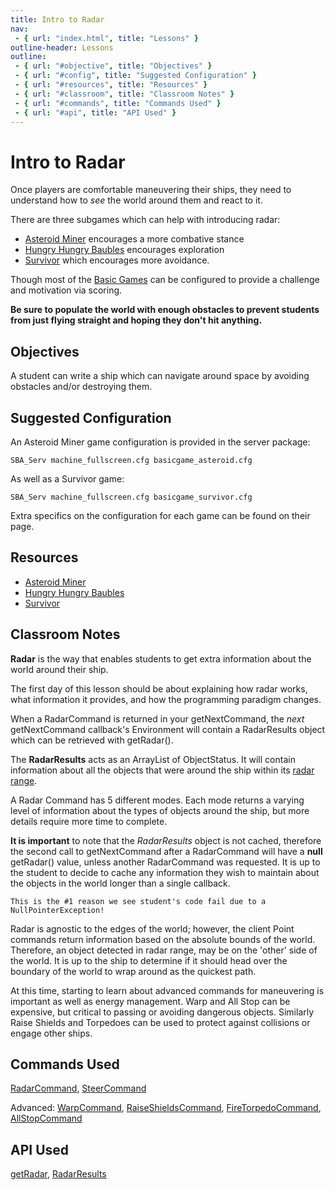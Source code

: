 ```yaml
---
title: Intro to Radar
nav:
 - { url: "index.html", title: "Lessons" }
outline-header: Lessons
outline:
 - { url: "#objective", title: "Objectives" }
 - { url: "#config", title: "Suggested Configuration" }
 - { url: "#resources", title: "Resources" }
 - { url: "#classroom", title: "Classroom Notes" }
 - { url: "#commands", title: "Commands Used" }
 - { url: "#api", title: "API Used" }
---
```


Intro to Radar
===============
Once players are comfortable maneuvering their ships, they need to understand how to *see* the world around them and react to it.

There are three subgames which can help with introducing radar:

- [Asteroid Miner](../games/asteroidminer.html) encourages a more combative stance
- [Hungry Hungry Baubles](../games/hungryhungrybaubles.html) encourages exploration
- [Survivor](../games/survivor.html) which encourages more avoidance.

Though most of the [Basic Games](../games/basic.html) can be configured to provide a challenge and motivation via scoring.

**Be sure to populate the world with enough obstacles to prevent students from just flying straight and hoping they don't hit anything.**

<a name="objective"></a>Objectives
---------------------------------
A student can write a ship which can navigate around space by avoiding obstacles and/or destroying them.

<a name="config"></a>Suggested Configuration
--------------------------------
An Asteroid Miner game configuration is provided in the server package:

    SBA_Serv machine_fullscreen.cfg basicgame_asteroid.cfg
 
As well as a Survivor game:

    SBA_Serv machine_fullscreen.cfg basicgame_survivor.cfg

Extra specifics on the configuration for each game can be found on their page.
 
<a name="resources"></a>Resources
------------------------------

 * [Asteroid Miner](../games/asteroidminer.html) 
 * [Hungry Hungry Baubles](../games/hungryhungrybaubles.html)
 * [Survivor](../games/survivor.html)
 
<a name="classroom"></a>Classroom Notes
--------------------------------
**Radar** is the way that enables students to get extra information about the world around their ship.

The first day of this lesson should be about explaining how radar works, what information it provides, and how the programming paradigm changes.

When a RadarCommand is returned in your getNextCommand, the *next* getNextCommand callback's Environment will contain a RadarResults object which can be retrieved with getRadar().

The **RadarResults** acts as an ArrayList of ObjectStatus.  It will contain information about all the objects that were around the ship within its [radar range](http://mikeware.github.io/SpaceBattleArena/client/java_doc/ihs/apcs/spacebattle/ObjectStatus.html#getRadarRange()).

A Radar Command has 5 different modes.  Each mode returns a varying level of information about the types of objects around the ship, but more details require more time to complete.

**It is important** to note that the *RadarResults* object is not cached, therefore the second call to getNextCommand after a RadarCommand will have a **null** getRadar() value, unless another RadarCommand was requested.  It is up to the student to decide to cache any information they wish to maintain about the objects in the world longer than a single callback.

    This is the #1 reason we see student's code fail due to a NullPointerException!

Radar is agnostic to the edges of the world; however, the client Point commands return information based on the absolute bounds of the world.  Therefore, an object detected in radar range, may be on the 'other' side of the world.  It is up to the ship to determine if it should head over the boundary of the world to wrap around as the quickest path.

At this time, starting to learn about advanced commands for maneuvering is important as well as energy management.  Warp and All Stop can be expensive, but critical to passing or avoiding dangerous objects.  Similarly Raise Shields and Torpedoes can be used to protect against collisions or engage other ships.

<a name="commands"></a>Commands Used
--------------------------------
[RadarCommand](http://mikeware.github.io/SpaceBattleArena/client/java_doc/ihs/apcs/spacebattle/commands/RadarCommand.html), [SteerCommand](http://mikeware.github.io/SpaceBattleArena/client/java_doc/ihs/apcs/spacebattle/commands/SteerCommand.html)

Advanced: [WarpCommand](http://mikeware.github.io/SpaceBattleArena/client/java_doc/ihs/apcs/spacebattle/commands/WarpCommand.html), [RaiseShieldsCommand](http://mikeware.github.io/SpaceBattleArena/client/java_doc/ihs/apcs/spacebattle/commands/RaiseShieldsCommand.html), [FireTorpedoCommand](http://mikeware.github.io/SpaceBattleArena/client/java_doc/ihs/apcs/spacebattle/commands/FireTorpedoCommand.html), [AllStopCommand](http://mikeware.github.io/SpaceBattleArena/client/java_doc/ihs/apcs/spacebattle/commands/AllStopCommand.html)

<a name="api"></a>API Used
-----------------------------
[getRadar](http://mikeware.github.io/SpaceBattleArena/client/java_doc/ihs/apcs/spacebattle/Environment.html#getRadar()), [RadarResults](http://mikeware.github.io/SpaceBattleArena/client/java_doc/ihs/apcs/spacebattle/RadarResults.html)
